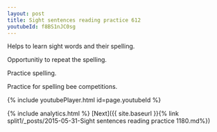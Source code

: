 ```yaml
---
layout: post
title: Sight sentences reading practice 612
youtubeId: f8BS1nJC0sg
---
```

 
 
Helps to learn sight words and their spelling.

Opportunitiy to repeat the spelling. 

Practice spelling. 
 
Practice for spelling bee competitions. 
 
{% include youtubePlayer.html id=page.youtubeId %}
 
 
{% include analytics.html %} 
[Next]({{ site.baseurl }}{% link  split1/_posts/2015-05-31-Sight sentences reading practice 1180.md%})
 
